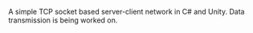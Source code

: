 A simple TCP socket based server-client network in C# and Unity.
Data transmission is being worked on.
